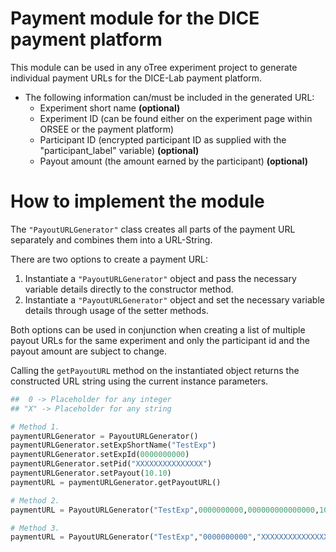 # Payment module for the DICE payment platform

This module can be used in any oTree experiment project to generate individual payment URLs for the DICE-Lab payment platform.

* The following information can/must be included in the generated URL:
    * Experiment short name **(optional)**
    * Experiment ID (can be found either on the experiment page within ORSEE or the payment platform)
    * Participant ID (encrypted participant ID as supplied with the "participant_label" variable) **(optional)**
    * Payout amount (the amount earned by the participant) **(optional)**

# How to implement the module

The `"PayoutURLGenerator"` class creates all parts of the payment URL separately and combines them into a URL-String.

There are two options to create a payment URL: 
1. Instantiate a `"PayoutURLGenerator"` object and pass the necessary variable details directly to the constructor method.
2. Instantiate a `"PayoutURLGenerator"` object and set the necessary variable details through usage of the setter methods. 

Both options can be used in conjunction when creating a list of multiple payout URLs for the same experiment and only the participant id and the payout amount are subject to change.

Calling the `getPayoutURL` method on the instantiated object returns the constructed URL string using the current instance parameters.

```python
##  0 -> Placeholder for any integer
## "X" -> Placeholder for any string

# Method 1.
paymentURLGenerator = PayoutURLGenerator()
paymentURLGenerator.setExpShortName("TestExp")
paymentURLGenerator.setExpId(0000000000)
paymentURLGenerator.setPid("XXXXXXXXXXXXXXX")
paymentURLGenerator.setPayout(10.10)
paymentURL = paymentURLGenerator.getPayoutURL()

# Method 2.
paymentURL = PayoutURLGenerator("TestExp",0000000000,000000000000000,10.10).getPayoutURL()

# Method 3.
paymentURL = PayoutURLGenerator("TestExp","0000000000","XXXXXXXXXXXXXXX",10.10).getPayoutURL()
```